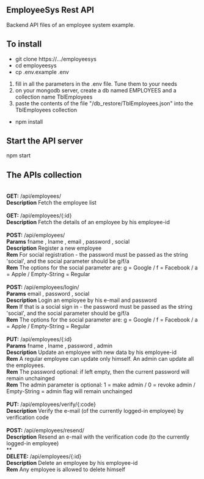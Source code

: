 ## EmployeeSys Rest API

Backend API files of an employee system example.

## To install

- git clone https://.../employeesys
- cd employeesys
- cp .env.example .env

1. fill in all the parameters in the .env file. Tune them to your needs
2. on your mongodb server, create a db named EMPLOYEES and a collection name TblEmployees
3. paste the contents of the file "/db_restore/TblEmployees.json" into the TblEmployees collection

- npm install

## Start the API server

npm start

## The APIs collection

<br>**GET:** /api/employees/
<br>**Description** Fetch the employee list
<br>
<br>**GET:** /api/employees/{:id}
<br>**Description** Fetch the details of an employee by his employee-id
<br>
<br>**POST:** /api/employees/
<br>**Params** fname , lname , email , password , social
<br>**Description** Register a new employee
<br>**Rem** For social registration - the password must be passed as the string 'social', and the social parameter should be g/f/a
<br>**Rem** The options for the social parameter are: g = Google / f = Facebook / a = Apple / Empty-String = Regular
<br>
<br>**POST:** /api/employees/login/
<br>**Params** email , password , social
<br>**Description** Login an employee by his e-mail and password
<br>**Rem** If that is a social sign in - the password must be passed as the string 'social', and the social parameter should be g/f/a
<br>**Rem** The options for the social parameter are: g = Google / f = Facebook / a = Apple / Empty-String = Regular
<br>
<br>**PUT:** /api/employees/{:id}
<br>**Params** fname , lname , password , admin
<br>**Description** Update an employee with new data by his employee-id
<br>**Rem** A regular employee can update only himself. An admin can update all the employees.
<br>**Rem** The password optional: if left empty, then the current password will remain unchainged
<br>**Rem** The admin parameter is optional: 1 = make admin / 0 = revoke admin / Empty-String = admin flag will remain unchainged
<br>
<br>**PUT:** /api/employees/verify/{:code}
<br>**Description** Verify the e-mail (of the currently logged-in employee) by verification code
<br>
<br>**POST:** /api/employees/resend/
<br>**Description** Resend an e-mail with the verification code (to the currently logged-in employee)
<br>**
<br>**DELETE:** /api/employees/{:id}
<br>**Description** Delete an employee by his employee-id
<br>**Rem** Any employee is allowed to delete himself
